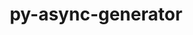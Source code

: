 ---
title: "py-async-generator"
layout: cache
categories: [package, develop]
meta: {"versions": ["1.10"], "compilers": ["gcc@=11.4.0", "gcc@=9.4.0", "oneapi@=2023.2.0", "oneapi@=2024.0.0"], "oss": ["ubuntu20.04", "ubuntu22.04"], "platforms": ["linux"], "targets": ["aarch64", "neoverse_v1", "neoverse_v2", "ppc64le", "x86_64_v3"], "stacks": ["e4s", "e4s-aarch64", "e4s-neoverse-v2", "e4s-neoverse_v1", "e4s-oneapi", "e4s-power", "root"], "num_specs": 13, "num_specs_by_stack": {"root": 13, "e4s-neoverse_v1": 2, "e4s-power": 3, "e4s": 2, "e4s-oneapi": 3, "e4s-aarch64": 1, "e4s-neoverse-v2": 2}}
spec_details: [{"hash": "huuale27qs7h67j77btnksec3vzcrlpn", "compiler": "gcc@=11.4.0", "versions": ["1.10"], "os": "ubuntu20.04", "platform": "linux", "target": "neoverse_v1", "variants": ["build_system=python_pip"], "stacks": ["root", "e4s-neoverse_v1"], "size": "-", "tarball": "https://binaries.spack.io/develop/build_cache/linux-ubuntu20.04-neoverse_v1/gcc-11.4.0/py-async-generator-1.10/linux-ubuntu20.04-neoverse_v1-gcc-11.4.0-py-async-generator-1.10-huuale27qs7h67j77btnksec3vzcrlpn.spack"}, {"hash": "qinldh3x3m2ve2uey6ge7cwixruiyr4f", "compiler": "gcc@=11.4.0", "versions": ["1.10"], "os": "ubuntu20.04", "platform": "linux", "target": "neoverse_v1", "variants": ["build_system=python_pip"], "stacks": ["root", "e4s-neoverse_v1"], "size": "-", "tarball": "https://binaries.spack.io/develop/build_cache/linux-ubuntu20.04-neoverse_v1/gcc-11.4.0/py-async-generator-1.10/linux-ubuntu20.04-neoverse_v1-gcc-11.4.0-py-async-generator-1.10-qinldh3x3m2ve2uey6ge7cwixruiyr4f.spack"}, {"hash": "hjd77fy7pwh72vayvr7xqnj7oaicw4vo", "compiler": "gcc@=9.4.0", "versions": ["1.10"], "os": "ubuntu20.04", "platform": "linux", "target": "ppc64le", "variants": ["build_system=python_pip"], "stacks": ["root", "e4s-power"], "size": "-", "tarball": "https://binaries.spack.io/develop/build_cache/linux-ubuntu20.04-ppc64le/gcc-9.4.0/py-async-generator-1.10/linux-ubuntu20.04-ppc64le-gcc-9.4.0-py-async-generator-1.10-hjd77fy7pwh72vayvr7xqnj7oaicw4vo.spack"}, {"hash": "wyztdbjxvz5ia3ojjwphxh3mcyupaj2o", "compiler": "gcc@=9.4.0", "versions": ["1.10"], "os": "ubuntu20.04", "platform": "linux", "target": "ppc64le", "variants": ["build_system=python_pip"], "stacks": ["root", "e4s-power"], "size": "-", "tarball": "https://binaries.spack.io/develop/build_cache/linux-ubuntu20.04-ppc64le/gcc-9.4.0/py-async-generator-1.10/linux-ubuntu20.04-ppc64le-gcc-9.4.0-py-async-generator-1.10-wyztdbjxvz5ia3ojjwphxh3mcyupaj2o.spack"}, {"hash": "n5hvf2qqxx52lmqtqrp54j2oysr4fh3h", "compiler": "gcc@=9.4.0", "versions": ["1.10"], "os": "ubuntu20.04", "platform": "linux", "target": "ppc64le", "variants": ["build_system=python_pip"], "stacks": ["root", "e4s-power"], "size": "-", "tarball": "https://binaries.spack.io/develop/build_cache/linux-ubuntu20.04-ppc64le/gcc-9.4.0/py-async-generator-1.10/linux-ubuntu20.04-ppc64le-gcc-9.4.0-py-async-generator-1.10-n5hvf2qqxx52lmqtqrp54j2oysr4fh3h.spack"}, {"hash": "o4r7iqwzzgipc264mh672moqvfofqdqs", "compiler": "gcc@=11.4.0", "versions": ["1.10"], "os": "ubuntu20.04", "platform": "linux", "target": "x86_64_v3", "variants": ["build_system=python_pip"], "stacks": ["root", "e4s"], "size": "-", "tarball": "https://binaries.spack.io/develop/build_cache/linux-ubuntu20.04-x86_64_v3/gcc-11.4.0/py-async-generator-1.10/linux-ubuntu20.04-x86_64_v3-gcc-11.4.0-py-async-generator-1.10-o4r7iqwzzgipc264mh672moqvfofqdqs.spack"}, {"hash": "zx7fwienw4jsj74pf65q5nx7645idnt2", "compiler": "gcc@=11.4.0", "versions": ["1.10"], "os": "ubuntu20.04", "platform": "linux", "target": "x86_64_v3", "variants": ["build_system=python_pip"], "stacks": ["root", "e4s"], "size": "-", "tarball": "https://binaries.spack.io/develop/build_cache/linux-ubuntu20.04-x86_64_v3/gcc-11.4.0/py-async-generator-1.10/linux-ubuntu20.04-x86_64_v3-gcc-11.4.0-py-async-generator-1.10-zx7fwienw4jsj74pf65q5nx7645idnt2.spack"}, {"hash": "skrd45lkzkez5mmqedw7dcd7nsj4oxdx", "compiler": "oneapi@=2023.2.0", "versions": ["1.10"], "os": "ubuntu20.04", "platform": "linux", "target": "x86_64_v3", "variants": ["build_system=python_pip"], "stacks": ["root", "e4s-oneapi"], "size": "-", "tarball": "https://binaries.spack.io/develop/build_cache/linux-ubuntu20.04-x86_64_v3/oneapi-2023.2.0/py-async-generator-1.10/linux-ubuntu20.04-x86_64_v3-oneapi-2023.2.0-py-async-generator-1.10-skrd45lkzkez5mmqedw7dcd7nsj4oxdx.spack"}, {"hash": "pz62kwr64oftfliipz32ybyytdca2snt", "compiler": "gcc@=11.4.0", "versions": ["1.10"], "os": "ubuntu22.04", "platform": "linux", "target": "aarch64", "variants": ["build_system=python_pip"], "stacks": ["root", "e4s-aarch64"], "size": "-", "tarball": "https://binaries.spack.io/develop/build_cache/linux-ubuntu22.04-aarch64/gcc-11.4.0/py-async-generator-1.10/linux-ubuntu22.04-aarch64-gcc-11.4.0-py-async-generator-1.10-pz62kwr64oftfliipz32ybyytdca2snt.spack"}, {"hash": "l4rgl5ughb6i5d36rauvceyotvcv4flb", "compiler": "gcc@=11.4.0", "versions": ["1.10"], "os": "ubuntu22.04", "platform": "linux", "target": "neoverse_v2", "variants": ["build_system=python_pip"], "stacks": ["root", "e4s-neoverse-v2"], "size": "-", "tarball": "https://binaries.spack.io/develop/build_cache/linux-ubuntu22.04-neoverse_v2/gcc-11.4.0/py-async-generator-1.10/linux-ubuntu22.04-neoverse_v2-gcc-11.4.0-py-async-generator-1.10-l4rgl5ughb6i5d36rauvceyotvcv4flb.spack"}, {"hash": "g6bgmlc3ikkcqtjeriz4kjgcf3nljqen", "compiler": "gcc@=11.4.0", "versions": ["1.10"], "os": "ubuntu22.04", "platform": "linux", "target": "neoverse_v2", "variants": ["build_system=python_pip"], "stacks": ["root", "e4s-neoverse-v2"], "size": "-", "tarball": "https://binaries.spack.io/develop/build_cache/linux-ubuntu22.04-neoverse_v2/gcc-11.4.0/py-async-generator-1.10/linux-ubuntu22.04-neoverse_v2-gcc-11.4.0-py-async-generator-1.10-g6bgmlc3ikkcqtjeriz4kjgcf3nljqen.spack"}, {"hash": "gaydbz5l3a22mrotei7dibwcdotvz5nv", "compiler": "oneapi@=2024.0.0", "versions": ["1.10"], "os": "ubuntu22.04", "platform": "linux", "target": "x86_64_v3", "variants": ["build_system=python_pip"], "stacks": ["root", "e4s-oneapi"], "size": "-", "tarball": "https://binaries.spack.io/develop/build_cache/linux-ubuntu22.04-x86_64_v3/oneapi-2024.0.0/py-async-generator-1.10/linux-ubuntu22.04-x86_64_v3-oneapi-2024.0.0-py-async-generator-1.10-gaydbz5l3a22mrotei7dibwcdotvz5nv.spack"}, {"hash": "ofwbmws7vxuotg76yalrc2qmxcmj4isr", "compiler": "oneapi@=2024.0.0", "versions": ["1.10"], "os": "ubuntu22.04", "platform": "linux", "target": "x86_64_v3", "variants": ["build_system=python_pip"], "stacks": ["root", "e4s-oneapi"], "size": "-", "tarball": "https://binaries.spack.io/develop/build_cache/linux-ubuntu22.04-x86_64_v3/oneapi-2024.0.0/py-async-generator-1.10/linux-ubuntu22.04-x86_64_v3-oneapi-2024.0.0-py-async-generator-1.10-ofwbmws7vxuotg76yalrc2qmxcmj4isr.spack"}]
---